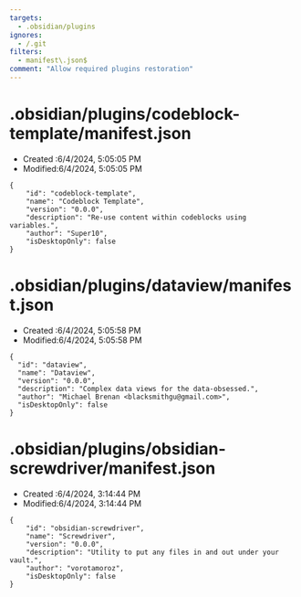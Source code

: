 ```yaml
---
targets:
  - .obsidian/plugins
ignores:
  - /.git
filters:
  - manifest\.json$
comment: "Allow required plugins restoration"
---
```



# .obsidian/plugins/codeblock-template/manifest.json 
- Created :6/4/2024, 5:05:05 PM 
- Modified:6/4/2024, 5:05:05 PM 

```screwdriver:.obsidian/plugins/codeblock-template/manifest.json:plain
{
	"id": "codeblock-template",
	"name": "Codeblock Template",
	"version": "0.0.0",
	"description": "Re-use content within codeblocks using variables.",
	"author": "Super10",
	"isDesktopOnly": false
}
```
# .obsidian/plugins/dataview/manifest.json 
- Created :6/4/2024, 5:05:58 PM 
- Modified:6/4/2024, 5:05:58 PM 

```screwdriver:.obsidian/plugins/dataview/manifest.json:plain
{
  "id": "dataview",
  "name": "Dataview",
  "version": "0.0.0",
  "description": "Complex data views for the data-obsessed.",
  "author": "Michael Brenan <blacksmithgu@gmail.com>",
  "isDesktopOnly": false
}

```
# .obsidian/plugins/obsidian-screwdriver/manifest.json 
- Created :6/4/2024, 3:14:44 PM 
- Modified:6/4/2024, 3:14:44 PM 

```screwdriver:.obsidian/plugins/obsidian-screwdriver/manifest.json:plain
{
	"id": "obsidian-screwdriver",
	"name": "Screwdriver",
	"version": "0.0.0",
	"description": "Utility to put any files in and out under your vault.",
	"author": "vorotamoroz",
	"isDesktopOnly": false
}

```